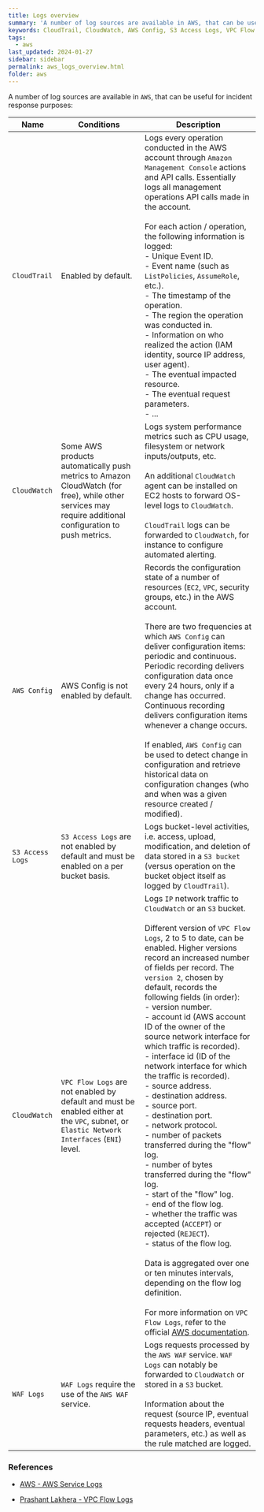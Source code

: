 ```yaml
---
title: Logs overview
summary: 'A number of log sources are available in AWS, that can be useful for incident response purposes:\n\n- CloudTrail: logs management operations made in the AWS account through Amazon Management Console actions and API calls. CloudTrail is enabled by default.\n\n- CloudWatch: logs system performance metrics such as CPU usage, filesystem or network inputs/outputs, etc. Some AWS products automatically push metrics to CloudWatch (for free), while other services may require additional configuration to push metrics.\n\n- AWS Config: records the configuration state of a number of resources in the AWS account, either periodically or continuously on configuration item change. AWS Config is not enabled by default.\n\n- S3 Access Logs: logs bucket-level activities, i.e. access, upload, modification, and deletion of data stored in a S3 bucket. S3 Access Logs are not enabled by default and must be enabled on a per bucket basis.\n\n- VPC Flow Logs: logs VPC-level IP network traffic. Different version of VPC Flow Logs, 2 to 5 to date, can be enabled with higher versions recording an increased number of fields per record. VPC Flow Logs are not enabled by default and must be enabled either at the VPC, subnet, or Elastic Network Interfaces level.\n\n- WAF Logs: logs requests processed by the AWS WAF service.'
keywords: CloudTrail, CloudWatch, AWS Config, S3 Access Logs, VPC Flow Logs, WAF Logs
tags:
  - aws
last_updated: 2024-01-27
sidebar: sidebar
permalink: aws_logs_overview.html
folder: aws
---
```


A number of log sources are available in `AWS`, that can be useful for incident
response purposes:

| Name | Conditions | Description |
|------|------------|-------------|
| `CloudTrail` | Enabled by default. | Logs every operation conducted in the AWS account through `Amazon Management Console` actions and API calls. Essentially logs all management operations API calls made in the account. <br><br> For each action / operation, the following information is logged: <br> - Unique Event ID. <br> - Event name (such as `ListPolicies`, `AssumeRole`, etc.). <br> - The timestamp of the operation. <br> - The region the operation was conducted in. <br> - Information on who realized the action (IAM identity, source IP address, user agent). <br> - The eventual impacted resource. <br> - The eventual request parameters. <br> - ...  |
| `CloudWatch` | Some AWS products automatically push metrics to Amazon CloudWatch (for free), while other services may require additional configuration to push metrics. | Logs system performance metrics such as CPU usage, filesystem or network inputs/outputs, etc. <br><br> An additional `CloudWatch` agent can be installed on EC2 hosts to forward OS-level logs to `CloudWatch`. <br><br> `CloudTrail` logs can be forwarded to `CloudWatch`, for instance to configure automated alerting. |
| `AWS Config` | AWS Config is not enabled by default. | Records the configuration state of a number of resources (`EC2`, `VPC`, security groups, etc.) in the AWS account. <br><br> There are two frequencies at which `AWS Config` can deliver configuration items: periodic and continuous. Periodic recording delivers configuration data once every 24 hours, only if a change has occurred. Continuous recording delivers configuration items whenever a change occurs. <br><br> If enabled, `AWS Config` can be used to detect change in configuration and retrieve historical data on configuration changes (who and when was a given resource created / modified). |
| `S3 Access Logs` | `S3 Access Logs` are not enabled by default and must be enabled on a per bucket basis. | Logs bucket-level activities, i.e. access, upload, modification, and deletion of data stored in a `S3 bucket` (versus operation on the bucket object itself as logged by `CloudTrail`). |
| `CloudWatch` | `VPC Flow Logs` are not enabled by default and must be enabled either at the `VPC`, subnet, or `Elastic Network Interfaces` (`ENI`) level. | Logs `IP` network traffic to `CloudWatch` or an `S3` bucket. <br><br> Different version of `VPC Flow Logs`, 2 to 5 to date, can be enabled. Higher versions record an increased number of fields per record. The `version 2`, chosen by default, records the following fields (in order): <br> - version number. <br> - account id (AWS account ID of the owner of the source network interface for which traffic is recorded). <br> - interface id (ID of the network interface for which the traffic is recorded). <br> - source address. <br> - destination address. <br> - source port. <br> - destination port. <br> - network protocol. <br> - number of packets transferred during the "flow" log. <br> - number of bytes transferred during the "flow" log. <br> - start of the "flow" log. <br> - end of the flow log. <br> - whether the traffic was accepted (`ACCEPT`) or rejected (`REJECT`). <br> - status of the flow log. <br><br> Data is aggregated over one or ten minutes intervals, depending on the flow log definition. <br><br> For more information on `VPC Flow Logs`, refer to the official [AWS documentation](https://docs.aws.amazon.com/vpc/latest/userguide/flow-logs.html). |
| `WAF Logs` | `WAF Logs` require the use of the `AWS WAF` service. | Logs requests processed by the `AWS WAF` service. `WAF Logs` can notably be forwarded to `CloudWatch` or stored in a `S3` bucket. <br><br> Information about the request (source IP, eventual requests headers, eventual parameters, etc.) as well as the rule matched are logged. |

### References

  - [AWS - AWS Service Logs](https://docs.aws.amazon.com/solutions/latest/centralized-logging-with-opensearch/aws-service-logs.html)

  - [Prashant Lakhera - VPC Flow Logs](https://devopslearning.medium.com/vpc-flow-logs-45eca8ae718b)
